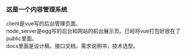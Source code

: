 ### 这是一个内容管理系统
client是vue写的后台管理页面。  
node_server是egg写的后台和网站的前台展示页。已经将vue打包好放在了public里面。  
docs里面是设计稿，接口文档，需求说明书，技术选型。
